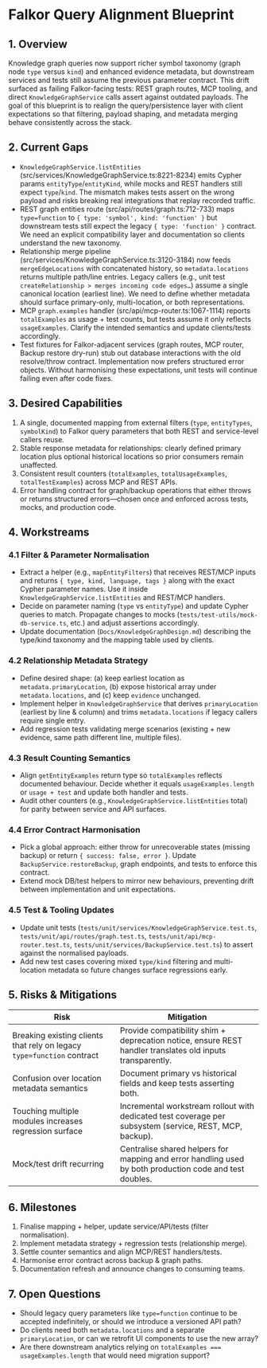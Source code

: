 # Falkor Query Alignment Blueprint

## 1. Overview
Knowledge graph queries now support richer symbol taxonomy (graph node `type` versus `kind`) and enhanced evidence metadata, but downstream services and tests still assume the previous parameter contract. This drift surfaced as failing Falkor-facing tests: REST graph routes, MCP tooling, and direct `KnowledgeGraphService` calls assert against outdated payloads. The goal of this blueprint is to realign the query/persistence layer with client expectations so that filtering, payload shaping, and metadata merging behave consistently across the stack.

## 2. Current Gaps
- `KnowledgeGraphService.listEntities` (src/services/KnowledgeGraphService.ts:8221-8234) emits Cypher params `entityType`/`entityKind`, while mocks and REST handlers still expect `type`/`kind`. The mismatch makes tests assert on the wrong payload and risks breaking real integrations that replay recorded traffic.
- REST graph entities route (src/api/routes/graph.ts:712-733) maps `type=function` to `{ type: 'symbol', kind: 'function' }` but downstream tests still expect the legacy `{ type: 'function' }` contract. We need an explicit compatibility layer and documentation so clients understand the new taxonomy.
- Relationship merge pipeline (src/services/KnowledgeGraphService.ts:3120-3184) now feeds `mergeEdgeLocations` with concatenated history, so `metadata.locations` returns multiple path/line entries. Legacy callers (e.g., unit test `createRelationship > merges incoming code edges…`) assume a single canonical location (earliest line). We need to define whether metadata should surface primary-only, multi-location, or both representations.
- MCP `graph.examples` handler (src/api/mcp-router.ts:1067-1114) reports `totalExamples` as usage + test counts, but tests assume it only reflects `usageExamples`. Clarify the intended semantics and update clients/tests accordingly.
- Test fixtures for Falkor-adjacent services (graph routes, MCP router, Backup restore dry-run) stub out database interactions with the old resolve/throw contract. Implementation now prefers structured error objects. Without harmonising these expectations, unit tests will continue failing even after code fixes.

## 3. Desired Capabilities
1. A single, documented mapping from external filters (`type`, `entityTypes`, `symbolKind`) to Falkor query parameters that both REST and service-level callers reuse.
2. Stable response metadata for relationships: clearly defined primary location plus optional historical locations so prior consumers remain unaffected.
3. Consistent result counters (`totalExamples`, `totalUsageExamples`, `totalTestExamples`) across MCP and REST APIs.
4. Error handling contract for graph/backup operations that either throws or returns structured errors—chosen once and enforced across tests, mocks, and production code.

## 4. Workstreams
### 4.1 Filter & Parameter Normalisation
- Extract a helper (e.g., `mapEntityFilters`) that receives REST/MCP inputs and returns `{ type, kind, language, tags }` along with the exact Cypher parameter names. Use it inside `KnowledgeGraphService.listEntities` and REST/MCP handlers.
- Decide on parameter naming (`type` vs `entityType`) and update Cypher queries to match. Propagate changes to mocks (`tests/test-utils/mock-db-service.ts`, etc.) and adjust assertions accordingly.
- Update documentation (`Docs/KnowledgeGraphDesign.md`) describing the type/kind taxonomy and the mapping table used by clients.

### 4.2 Relationship Metadata Strategy
- Define desired shape: (a) keep earliest location as `metadata.primaryLocation`, (b) expose historical array under `metadata.locations`, and (c) keep `evidence` unchanged.
- Implement helper in `KnowledgeGraphService` that derives `primaryLocation` (earliest by line & column) and trims `metadata.locations` if legacy callers require single entry.
- Add regression tests validating merge scenarios (existing + new evidence, same path different line, multiple files).

### 4.3 Result Counting Semantics
- Align `getEntityExamples` return type so `totalExamples` reflects documented behaviour. Decide whether it equals `usageExamples.length` or `usage + test` and update both handler and tests.
- Audit other counters (e.g., `KnowledgeGraphService.listEntities` total) for parity between service and API surfaces.

### 4.4 Error Contract Harmonisation
- Pick a global approach: either throw for unrecoverable states (missing backup) or return `{ success: false, error }`. Update `BackupService.restoreBackup`, graph endpoints, and tests to enforce this contract.
- Extend mock DB/test helpers to mirror new behaviours, preventing drift between implementation and unit expectations.

### 4.5 Test & Tooling Updates
- Update unit tests (`tests/unit/services/KnowledgeGraphService.test.ts`, `tests/unit/api/routes/graph.test.ts`, `tests/unit/api/mcp-router.test.ts`, `tests/unit/services/BackupService.test.ts`) to assert against the normalised payloads.
- Add new test cases covering mixed `type/kind` filtering and multi-location metadata so future changes surface regressions early.

## 5. Risks & Mitigations
| Risk | Mitigation |
| --- | --- |
| Breaking existing clients that rely on legacy `type=function` contract | Provide compatibility shim + deprecation notice, ensure REST handler translates old inputs transparently. |
| Confusion over location metadata semantics | Document primary vs historical fields and keep tests asserting both. |
| Touching multiple modules increases regression surface | Incremental workstream rollout with dedicated test coverage per subsystem (service, REST, MCP, backup). |
| Mock/test drift recurring | Centralise shared helpers for mapping and error handling used by both production code and test doubles. |

## 6. Milestones
1. Finalise mapping + helper, update service/API/tests (filter normalisation).
2. Implement metadata strategy + regression tests (relationship merge).
3. Settle counter semantics and align MCP/REST handlers/tests.
4. Harmonise error contract across backup & graph paths.
5. Documentation refresh and announce changes to consuming teams.

## 7. Open Questions
- Should legacy query parameters like `type=function` continue to be accepted indefinitely, or should we introduce a versioned API path?
- Do clients need both `metadata.locations` and a separate `primaryLocation`, or can we retrofit UI components to use the new array?
- Are there downstream analytics relying on `totalExamples === usageExamples.length` that would need migration support?
